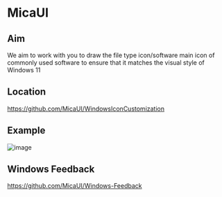 # MicaUI

## Aim

We aim to work with you to draw the file type icon/software main icon of commonly used software to ensure that it matches the visual style of Windows 11

## Location

https://github.com/MicaUI/WindowsIconCustomization

## Example

![image](https://github.com/MicaUI/.github/assets/6630660/93092fa8-78d2-42cf-80b9-f717d9d32b22)

## Windows Feedback

https://github.com/MicaUI/Windows-Feedback

